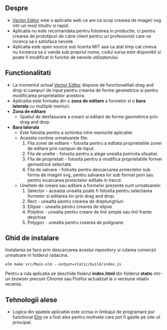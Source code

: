 
## Despre

 - [Vector Editor](https://vector-editor.netlify.app/) este o aplicatie web ce are ca scop crearea de imagini svg intr-un mod intuitiv si rapid.
 - Aplicatia nu este recomandata pentru folosirea in productie, ci pentru crearea de prototipuri de catre client pentru un profesionist care va incerca sa ii satisfaca nevoile.
 - Aplicatia este open source sub licenta MIT asa ca atat timp cat cineva nu incearca sa o vanda sub propriul nume, codul sursa este disponibil si poate fi modificat in functie de nevoile utilizatorului.
 

## Functionalitati

 - La momentul actual [Vector Editor](https://vector-editor.netlify.app/) dispune de functionalitati drag and drop si campuri de input pentru crearea de forme geometrice si pentru modificarea proprietatilor acestora.
 - Aplicaitia este formata din o **zona de editare** a formelor si o **bara laterala** cu multiple meniuri.
 - **Zona de editare**
	 - Spatiul de desfasurare a crearii si editarii de forme geometrice prin drag and drop.
- **Bara laterala**
	- Este folosita pentru a schimba intre meniurile aplicatiei
	- Aceasta contine urmatoarele file:
		1. Fila zonei de editare - folosita pentru a editata proprietatiile zonei de editare prin campuri de input.
		2. Fila de unelte - folosita pentru a alege unealta potrivita situatiei.
		3. Fila de proprietati - folosita pentru a modifica proprietatiile formei gemoetrice selectate.
		4. Fila de salvare - folosita pentru descarcarea proiectelor sub forma de imagini svg, pentru salvarea lor sub format json sau pentru incarcarea proiectelor editate in trecut.
	 - Uneltele de creare sau editare a formelor prezente sunt urmatoarele:
		 1. Selector - aceasta unealta poate fi folosita pentru selectarea formelor si editarea lor prin drag and drop.
		 2. Rect - unealta pentru crearea de dreptunghiuri
		 3. Ellipse - unealta pentru crearea de elipse
		 4. Polyline - unealta pentru creare de linii simple sau linii frante deschise
		 5. Polygon - unealta pentru crearea de poligoane

## Ghid de instalare
Instalarea se face prin descarcarea acestui repository si rularea comenzii urmatoare in folderul radacina.

    elm make src/Main.elm --output=static/build/index.js
   
   Pentru a rula aplicatia se deschide fisierul **index.html** din folderul **static** intr-un browser precum Chrome sau Firefox actualizat la o versiune relativ recenta.
 
## Tehnologii alese

 - Logica din spatele aplicatiei este scrisa in limbajul de programare pur functional [Elm](https://elm-lang.org/) ce a fost ales pentru motivele care pot fi gasite pe site-ul principal.
 
 
